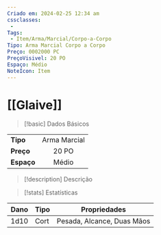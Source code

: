 ```yaml
---
Criado em: 2024-02-25 12:34 am
cssclasses:
 - 
Tags:
 - Item/Arma/Marcial/Corpo-a-Corpo
Tipo: Arma Marcial Corpo a Corpo
Preço: 0002000 PC
PreçoVisivel: 20 PO
Espaço: Médio
NoteIcon: Item
---
```

# [[Glaive]]

> [!basic] Dados Básicos
> 
|            |     |
| ---------- |:---:|
| **Tipo**   |   Arma Marcial   |
| **Preço**  |   20 PO   |
| **Espaço** |   Médio  |
>
 
> [!description] Descrição
> 
>

> [!stats] Estatísticas
>
| Dano  | Tipo | Propriedades |
| --- | ----- | ----------- |
|  1d10   |   Cort    |    Pesada, Alcance, Duas Mãos         |
